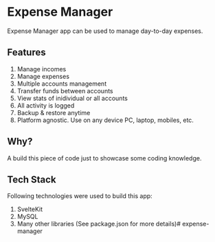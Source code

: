 # Expense Manager

Expense Manager app can be used to manage day-to-day expenses.

## Features

1. Manage incomes
2. Manage expenses
3. Multiple accounts management
4. Transfer funds between accounts
5. View stats of inidividual or all accounts
6. All activity is logged
7. Backup & restore anytime
8. Platform agnostic. Use on any device PC, laptop, mobiles, etc.

## Why?

A build this piece of code just to showcase some coding knowledge.

## Tech Stack

Following technologies were used to build this app:

1. SvelteKit
2. MySQL
3. Many other libraries (See package.json for more details)#   e x p e n s e - m a n a g e r  
 